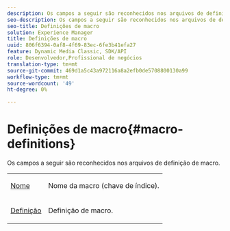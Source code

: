 ```yaml
---
description: Os campos a seguir são reconhecidos nos arquivos de definição de macro.
seo-description: Os campos a seguir são reconhecidos nos arquivos de definição de macro.
seo-title: Definições de macro
solution: Experience Manager
title: Definições de macro
uuid: 806f6394-0af8-4f69-83ec-6fe3b41efa27
feature: Dynamic Media Classic, SDK/API
role: Desenvolvedor,Profissional de negócios
translation-type: tm+mt
source-git-commit: 469d1a5c43a972116a8a2efb0de5708800130a99
workflow-type: tm+mt
source-wordcount: '49'
ht-degree: 0%

---
```



# Definições de macro{#macro-definitions}

Os campos a seguir são reconhecidos nos arquivos de definição de macro.

<table id="simpletable_C34D1161A6E84214AD97F79345BDB180"> 
 <tr class="strow"> 
  <td class="stentry"> <p><span class="codeph"> <a href="../../../../../../is-api/image-catalog/image-serving-api-ref/c-image-catalog-reference/c-macro-definition-reference/r-name-macro.md#reference-7430cb46507c4cc2979151ceea76781a" type="reference" format="dita" scope="local"> Nome</a></span> </p></td> 
  <td class="stentry"> <p>Nome da macro (chave de índice). </p></td> 
 </tr> 
 <tr class="strow"> 
  <td class="stentry"> <p><span class="codeph"> <a href="/help/aem-is-ir-api/is-api/image-catalog/image-serving-api-ref/c-image-catalog-reference/c-macro-definition-reference/r-definition-macro.md" type="reference" format="dita" scope="local"> Definição</a></span> </p></td> 
  <td class="stentry"> <p>Definição de macro. </p></td> 
 </tr> 
</table>

